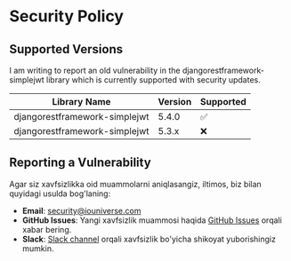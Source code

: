 # Security Policy

## Supported Versions
I am writing to report an old vulnerability in the djangorestframework-simplejwt library
which is currently supported with security updates.

| Library Name | Version | Supported |
| ------- | ------- | ------------------ |
| djangorestframework-simplejwt | 5.4.0   | :white_check_mark: |
| djangorestframework-simplejwt | 5.3.x   | :x:                |

## Reporting a Vulnerability

Agar siz xavfsizlikka oid muammolarni aniqlasangiz, iltimos, biz bilan quyidagi usulda bog'laning:

- **Email**: security@iouniverse.com
- **GitHub Issues**: Yangi xavfsizlik muammosi haqida [GitHub Issues](https://github.com/iouniverse/Identity-Service/issues) orqali xabar bering.
- **Slack**: [Slack channel](https://join.slack.com) orqali xavfsizlik bo'yicha shikoyat yuborishingiz mumkin.
